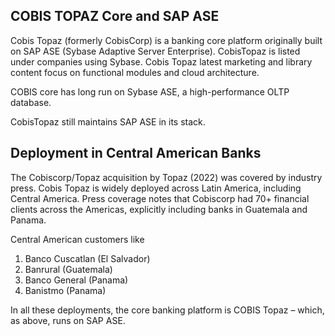 ## COBIS TOPAZ Core and SAP ASE

Cobis Topaz (formerly CobisCorp) is a banking core platform originally built on SAP ASE (Sybase Adaptive Server Enterprise). CobisTopaz is listed under companies using Sybase. Cobis Topaz latest marketing and library content focus on functional modules and cloud architecture.

COBIS core has long run on Sybase ASE, a high-performance OLTP database. 

CobisTopaz still maintains SAP ASE in its stack. 

## Deployment in Central American Banks

The Cobiscorp/Topaz acquisition by Topaz (2022) was covered by industry press. Cobis Topaz is widely deployed across Latin America, including Central America. Press coverage notes that Cobiscorp had 70+ financial clients across the Americas, explicitly including banks in Guatemala and Panama.

Central American customers like 
1. Banco Cuscatlan (El Salvador)
2. Banrural (Guatemala)
3. Banco General (Panama)
4. Banistmo (Panama)

In all these deployments, the core banking platform is COBIS Topaz – which, as above, runs on SAP ASE.

